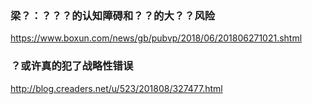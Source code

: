 ### 梁？：？？？的认知障碍和？？的大？？风险
https://www.boxun.com/news/gb/pubvp/2018/06/201806271021.shtml
### ？或许真的犯了战略性错误
http://blog.creaders.net/u/523/201808/327477.html